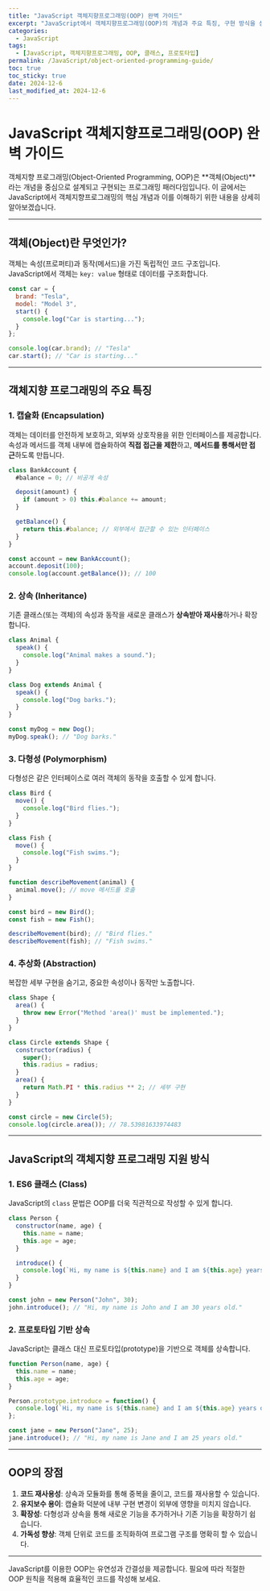 ```yaml
---
title: "JavaScript 객체지향프로그래밍(OOP) 완벽 가이드"
excerpt: "JavaScript에서 객체지향프로그래밍(OOP)의 개념과 주요 특징, 구현 방식을 상세히 알아봅니다."
categories:
  - JavaScript
tags:
  - [JavaScript, 객체지향프로그래밍, OOP, 클래스, 프로토타입]
permalink: /JavaScript/object-oriented-programming-guide/
toc: true
toc_sticky: true
date: 2024-12-6
last_modified_at: 2024-12-6
---
```


# JavaScript 객체지향프로그래밍(OOP) 완벽 가이드

객체지향 프로그래밍(Object-Oriented Programming, OOP)은 **객체(Object)**라는 개념을 중심으로 설계되고 구현되는 프로그래밍 패러다임입니다. 이 글에서는 JavaScript에서 객체지향프로그래밍의 핵심 개념과 이를 이해하기 위한 내용을 상세히 알아보겠습니다.

---

## 객체(Object)란 무엇인가?
객체는 속성(프로퍼티)과 동작(메서드)을 가진 독립적인 코드 구조입니다.  
JavaScript에서 객체는 `key: value` 형태로 데이터를 구조화합니다.

```js
const car = {
  brand: "Tesla",
  model: "Model 3",
  start() {
    console.log("Car is starting...");
  }
};

console.log(car.brand); // "Tesla"
car.start(); // "Car is starting..."
```

---

## 객체지향 프로그래밍의 주요 특징

### 1. 캡슐화 (Encapsulation)  
객체는 데이터를 안전하게 보호하고, 외부와 상호작용을 위한 인터페이스를 제공합니다.  
속성과 메서드를 객체 내부에 캡슐화하여 **직접 접근을 제한**하고, **메서드를 통해서만 접근**하도록 만듭니다.

```js
class BankAccount {
  #balance = 0; // 비공개 속성

  deposit(amount) {
    if (amount > 0) this.#balance += amount;
  }

  getBalance() {
    return this.#balance; // 외부에서 접근할 수 있는 인터페이스
  }
}

const account = new BankAccount();
account.deposit(100);
console.log(account.getBalance()); // 100
```

### 2. 상속 (Inheritance)  
기존 클래스(또는 객체)의 속성과 동작을 새로운 클래스가 **상속받아 재사용**하거나 확장합니다.

```js
class Animal {
  speak() {
    console.log("Animal makes a sound.");
  }
}

class Dog extends Animal {
  speak() {
    console.log("Dog barks.");
  }
}

const myDog = new Dog();
myDog.speak(); // "Dog barks."
```

### 3. 다형성 (Polymorphism)  
다형성은 같은 인터페이스로 여러 객체의 동작을 호출할 수 있게 합니다.

```js
class Bird {
  move() {
    console.log("Bird flies.");
  }
}

class Fish {
  move() {
    console.log("Fish swims.");
  }
}

function describeMovement(animal) {
  animal.move(); // move 메서드를 호출
}

const bird = new Bird();
const fish = new Fish();

describeMovement(bird); // "Bird flies."
describeMovement(fish); // "Fish swims."
```

### 4. 추상화 (Abstraction)  
복잡한 세부 구현을 숨기고, 중요한 속성이나 동작만 노출합니다.

```js
class Shape {
  area() {
    throw new Error("Method 'area()' must be implemented.");
  }
}

class Circle extends Shape {
  constructor(radius) {
    super();
    this.radius = radius;
  }
  area() {
    return Math.PI * this.radius ** 2; // 세부 구현
  }
}

const circle = new Circle(5);
console.log(circle.area()); // 78.53981633974483
```

---

## JavaScript의 객체지향 프로그래밍 지원 방식

### 1. ES6 클래스 (Class)
JavaScript의 `class` 문법은 OOP를 더욱 직관적으로 작성할 수 있게 합니다.

```js
class Person {
  constructor(name, age) {
    this.name = name;
    this.age = age;
  }

  introduce() {
    console.log(`Hi, my name is ${this.name} and I am ${this.age} years old.`);
  }
}

const john = new Person("John", 30);
john.introduce(); // "Hi, my name is John and I am 30 years old."
```

### 2. 프로토타입 기반 상속
JavaScript는 클래스 대신 프로토타입(prototype)을 기반으로 객체를 상속합니다.

```js
function Person(name, age) {
  this.name = name;
  this.age = age;
}

Person.prototype.introduce = function() {
  console.log(`Hi, my name is ${this.name} and I am ${this.age} years old.`);
};

const jane = new Person("Jane", 25);
jane.introduce(); // "Hi, my name is Jane and I am 25 years old."
```

---

## OOP의 장점
1. **코드 재사용성**: 상속과 모듈화를 통해 중복을 줄이고, 코드를 재사용할 수 있습니다.
2. **유지보수 용이**: 캡슐화 덕분에 내부 구현 변경이 외부에 영향을 미치지 않습니다.
3. **확장성**: 다형성과 상속을 통해 새로운 기능을 추가하거나 기존 기능을 확장하기 쉽습니다.
4. **가독성 향상**: 객체 단위로 코드를 조직화하여 프로그램 구조를 명확히 할 수 있습니다.

---

JavaScript를 이용한 OOP는 유연성과 간결성을 제공합니다. 필요에 따라 적절한 OOP 원칙을 적용해 효율적인 코드를 작성해 보세요.
